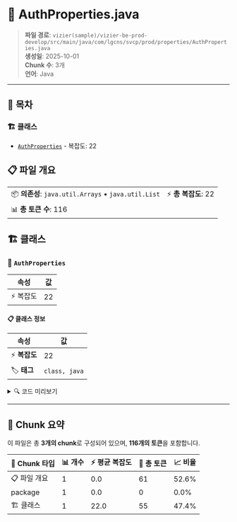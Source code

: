 # 📄 AuthProperties.java

> **파일 경로**: `vizier(sample)/vizier-be-prod-develop/src/main/java/com/lgcns/svcp/prod/properties/AuthProperties.java`  
> **생성일**: 2025-10-01  
> **Chunk 수**: 3개  
> **언어**: Java
---

## 📑 목차

### 🏗️ 클래스
- [`AuthProperties`](#class-authproperties) - 복잡도: 22

## 📋 파일 개요

| | |
|--|--|
| 📦 **의존성**: `java.util.Arrays` • `java.util.List` | ⚡ **총 복잡도**: 22 |
| 📊 **총 토큰 수**: 116 |  |



## 🏗️ 클래스

### <a id="class-authproperties"></a>🎯 `AuthProperties`

| 속성 | 값 |
|------|----|
| ⚡ 복잡도 | 22 |



#### 📋 클래스 정보

| 속성 | 값 |
|------|----|
| ⚡ **복잡도** | 22 || 📍 **라인 범위** | 6-6 |
| 🏷️ **태그** | `class, java` |

<details>
<summary>🔍 코드 미리보기</summary>

```java
public class AuthProperties {

    public final static List<String> ALLOW_URIS = Arrays.asList(
            "/prod/swagger-ui/index.html",
            "/prod/ui/admin/label/language",
            "/prod/ui/admin/label/i18n",
            "/prod/error"
    );

    public final static List<String> WEBSOCKET_URIS = Arrays.asList(
            "/prod/ws"
    );

    public final static List<String> ALLOW_INCLUDED_URIS = Arrays.asList(
            "/export",
            "/import",
            "/swagger-ui",
            "/api-docs"
    );

    public final static String FILE_UPLOAD = "/import";

    public final static List<String> ALLOW_FILES = Arrays.asList(
            "",
            ""
    );

}...
```

**Chunk 정보**
- 🆔 **ID**: `a1a92ec7b217`
- 📍 **라인**: 6-6
- 📊 **토큰**: 55
- 🏷️ **태그**: `class, java`

</details>

---





## 🧩 Chunk 요약

이 파일은 총 **3개의 chunk**로 구성되어 있으며, **116개의 토큰**을 포함합니다.

| 🧩 Chunk 타입 | 📊 개수 | ⚡ 평균 복잡도 | 📝 총 토큰 | 📈 비율 |
|---------------|--------|-------------|----------|--------|
| 📋 파일 개요 | 1 | 0.0 | 61 | 52.6% |
| package | 1 | 0.0 | 0 | 0.0% |
| 🏗️ 클래스 | 1 | 22.0 | 55 | 47.4% |

